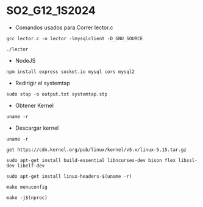 # SO2_G12_1S2024


- Comandos usados para Correr lector.c

```
gcc lector.c -o lector -lmysqlclient -D_GNU_SOURCE
```

```
./lector
```

- NodeJS

```
npm install express socket.io mysql cors mysql2
```

- Redirigir el systemtap

```
sudo stap -o output.txt systemtap.stp
```


- Obtener Kernel

```
uname -r
```

- Descargar kernel

```
uname -r
```

```
get https://cdn.kernel.org/pub/linux/kernel/v5.x/linux-5.15.tar.gz
```

```
sudo apt-get install build-essential libncurses-dev bison flex libssl-dev libelf-dev
```

```
sudo apt-get install linux-headers-$(uname -r)
```

```
make menuconfig
```

```
make -j$(nproc)
```

